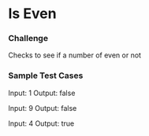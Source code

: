 # Is Even

### Challenge

Checks to see if a number of even or not

### Sample Test Cases

Input: 1
Output: false

Input: 9
Output: false

Input: 4
Output: true
